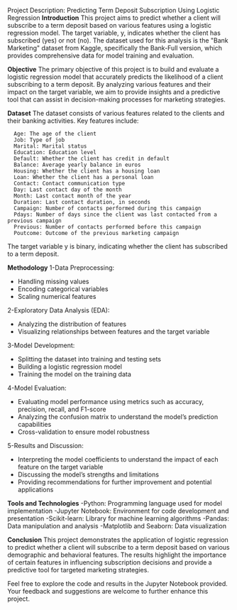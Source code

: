Project Description: Predicting Term Deposit Subscription Using Logistic Regression
**Introduction**
This project aims to predict whether a client will subscribe to a term deposit based on various features using a logistic regression model. The target variable, y, indicates whether the client has subscribed (yes) or not (no). The dataset used for this analysis is the "Bank Marketing" dataset from Kaggle, specifically the Bank-Full version, which provides comprehensive data for model training and evaluation.

**Objective**
The primary objective of this project is to build and evaluate a logistic regression model that accurately predicts the likelihood of a client subscribing to a term deposit. By analyzing various features and their impact on the target variable, we aim to provide insights and a predictive tool that can assist in decision-making processes for marketing strategies.

**Dataset**
The dataset consists of various features related to the clients and their banking activities. Key features include:

      Age: The age of the client
      Job: Type of job
      Marital: Marital status
      Education: Education level
      Default: Whether the client has credit in default
      Balance: Average yearly balance in euros
      Housing: Whether the client has a housing loan
      Loan: Whether the client has a personal loan
      Contact: Contact communication type
      Day: Last contact day of the month
      Month: Last contact month of the year
      Duration: Last contact duration, in seconds
      Campaign: Number of contacts performed during this campaign
      Pdays: Number of days since the client was last contacted from a previous campaign
      Previous: Number of contacts performed before this campaign
      Poutcome: Outcome of the previous marketing campaign
The target variable y is binary, indicating whether the client has subscribed to a term deposit.

**Methodology**
1-Data Preprocessing:

-  Handling missing values
-  Encoding categorical variables
-  Scaling numerical features

2-Exploratory Data Analysis (EDA):

 - Analyzing the distribution of features
-  Visualizing relationships between features and the target variable

3-Model Development:
  
-  Splitting the dataset into training and testing sets
 - Building a logistic regression model
-  Training the model on the training data

4-Model Evaluation:

-  Evaluating model performance using metrics such as accuracy, precision, recall, and F1-score
 - Analyzing the confusion matrix to understand the model’s prediction capabilities
 - Cross-validation to ensure model robustness

5-Results and Discussion:

-  Interpreting the model coefficients to understand the impact of each feature on the target variable
-  Discussing the model’s strengths and limitations
-  Providing recommendations for further improvement and potential applications
  
**Tools and Technologies**
-Python: Programming language used for model implementation
-Jupyter Notebook: Environment for code development and presentation
-Scikit-learn: Library for machine learning algorithms
-Pandas: Data manipulation and analysis
-Matplotlib and Seaborn: Data visualization

**Conclusion**
This project demonstrates the application of logistic regression to predict whether a client will subscribe to a term deposit based on various demographic and behavioral features. The results highlight the importance of certain features in influencing subscription decisions and provide a predictive tool for targeted marketing strategies.

Feel free to explore the code and results in the Jupyter Notebook provided. Your feedback and suggestions are welcome to further enhance this project.
